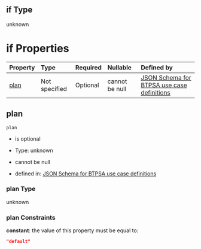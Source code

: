 ## if Type

unknown

# if Properties

| Property      | Type          | Required | Nullable       | Defined by                                                                                                                                                                                                                                  |
| :------------ | :------------ | :------- | :------------- | :------------------------------------------------------------------------------------------------------------------------------------------------------------------------------------------------------------------------------------------ |
| [plan](#plan) | Not specified | Optional | cannot be null | [JSON Schema for BTPSA use case definitions](btpsa-usecase-properties-services-items-allof-2-then-allof-43-then-allof-2-if-properties-plan.md "undefined#/properties/services/items/allOf/2/then/allOf/43/then/allOf/2/if/properties/plan") |

## plan



`plan`

*   is optional

*   Type: unknown

*   cannot be null

*   defined in: [JSON Schema for BTPSA use case definitions](btpsa-usecase-properties-services-items-allof-2-then-allof-43-then-allof-2-if-properties-plan.md "undefined#/properties/services/items/allOf/2/then/allOf/43/then/allOf/2/if/properties/plan")

### plan Type

unknown

### plan Constraints

**constant**: the value of this property must be equal to:

```json
"default"
```
